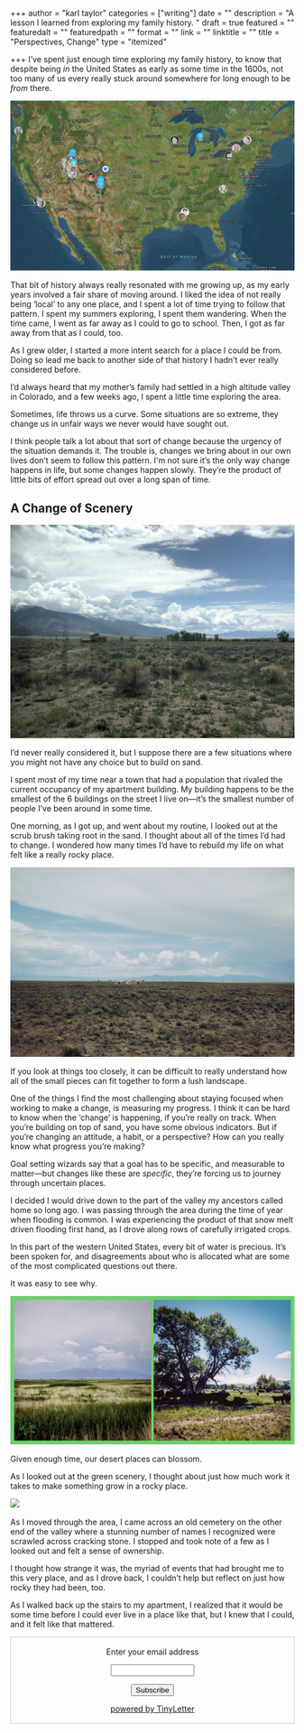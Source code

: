 +++
author = "karl taylor"
categories = ["writing"]
date = ""
description = "A lesson I learned from exploring my family history. "
draft = true
featured = ""
featuredalt = ""
featuredpath = ""
format = ""
link = ""
linktitle = ""
title = "Perspectives, Change"
type = "itemized"

+++
I’ve spent just enough time exploring my family history, to know that despite being _in_ the United States as early as some time in the 1600s, not too many of us every really stuck around somewhere for long enough to be _from_ there.

![](https://raw.githubusercontent.com/karljtaylor/kjt/blog/content/assets/5af33d4f-4d3d-42f2-ad7c-e6ac660317f3.jpeg)

That bit of history always really resonated with me growing up, as my early years involved a fair share of moving around. I liked the idea of not really being ‘local’ to any one place, and I spent a lot of time trying to follow that pattern. I spent my summers exploring, I spent them wandering. When the time came, I went as far away as I could to go to school. Then, I got as far away from that as I could, too.

As I grew older, I started a more intent search for a place I could be from. Doing so lead me back to another side of that history I hadn’t ever really considered before.

I’d always heard that my mother’s family had settled in a high altitude valley in Colorado, and a few weeks ago, I spent a little time exploring the area.

Sometimes, life throws us a curve. Some situations are so extreme, they change us in unfair ways we never would have sought out.

I think people talk a lot about that sort of change because the urgency of the situation demands it. The trouble is, changes we bring about in our own lives don’t seem to follow this pattern. I'm not sure it’s the only way change happens in life, but some changes happen slowly. They’re the product of little bits of effort spread out over a long span of time.

## A Change of Scenery

![](https://raw.githubusercontent.com/karljtaylor/kjt/blog/content/assets/4c239944-5184-4aaf-a8ba-968e21a4cce7.jpeg)

I’d never really considered it, but I suppose there are a few situations where you might not have any choice but to build on sand.

I spent most of my time near a town that had a population that rivaled the current occupancy of my apartment building. My building happens to be the smallest of the 6 buildings on the street I live on—it’s the smallest number of people I’ve been around in some time.

One morning, as I got up, and went about my routine, I looked out at the scrub brush taking root in the sand. I thought about all of the times I’d had to change. I wondered how many times I’d have to rebuild my life on what felt like a really rocky place.

![](https://raw.githubusercontent.com/karljtaylor/kjt/blog/content/assets/73313c66-e027-4152-a32d-b19054b71a78.jpeg)

If you look at things too closely, it can be difficult to really understand how all of the small pieces can fit together to form a lush landscape.

One of the things I find the most challenging about staying focused when working to make a change, is measuring my progress. I think it can be hard to know when the ‘change’ is happening, if you’re really on track. When you’re building on top of sand, you have some obvious indicators. But if you’re changing an attitude, a habit, or a perspective? How can you really know what progress you’re making?

Goal setting wizards say that a goal has to be specific, and measurable to matter—but changes like these are _specific_, they’re forcing us to journey through uncertain places.

I decided I would drive down to the part of the valley my ancestors called home so long ago. I was passing through the area during the time of year when flooding is common. I was experiencing the product of that snow melt driven flooding first hand, as I drove along rows of carefully irrigated crops.

In this part of the western United States, every bit of water is precious. It’s been spoken for, and disagreements about who is allocated what are some of the most complicated questions out there.

It was easy to see why.

![](https://raw.githubusercontent.com/karljtaylor/kjt/blog/content/assets/a01a1731-9733-46e8-9d60-e2b8943dd1e4.png)

Given enough time, our desert places can blossom.

As I looked out at the green scenery, I thought about just how much work it takes to make something grow in a rocky place.

![](https://raw.githubusercontent.com/karljtaylor/kjt/blog/content/assets/7edb7cfe-ece1-4127-a4be-173f9e20117d.jpeg)

As I moved through the area, I came across an old cemetery on the other end of the valley where a stunning number of names I recognized were scrawled across cracking stone. I stopped and took note of a few as I looked out and felt a sense of ownership.

I thought how strange it was, the myriad of events that had brought me to this very place, and as I drove back, I couldn’t help but reflect on just how rocky they had been, too.

As I walked back up the stairs to my apartment, I realized that it would be some time before I could ever live in a place like that, but I knew that I could, and it felt like that mattered.

<form style="border:1px solid #ccc;padding:3px;text-align:center;" action="https://tinyletter.com/karljtaylor" method="post" target="popupwindow" onsubmit="window.open('https://tinyletter.com/karljtaylor', 'popupwindow', 'scrollbars=yes,width=800,height=600');return true"><p><label for="tlemail">Enter your email address</label></p><p><input type="text" style="width:140px" name="email" id="tlemail" /></p><input type="hidden" value="1" name="embed"/><input type="submit" value="Subscribe" /><p><a href="https://tinyletter.com" target="_blank">powered by TinyLetter</a></p></form>
        